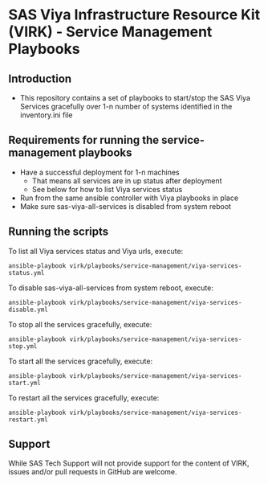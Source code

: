 # SAS Viya Infrastructure Resource Kit (VIRK) - Service Management Playbooks

## Introduction
* This repository contains a set of playbooks to start/stop the SAS Viya Services gracefully over 1-n number of systems identified in the inventory.ini file

## Requirements for running the service-management playbooks
* Have a successful deployment for 1-n machines
  - That means all services are in up status after deployment
  - See below for how to list Viya services status
* Run from the same ansible controller with Viya playbooks in place
* Make sure sas-viya-all-services is disabled from system reboot

## Running the scripts
To list all Viya services status and Viya urls, execute:
```
ansible-playbook virk/playbooks/service-management/viya-services-status.yml
```
To disable sas-viya-all-services from system reboot, execute:
```
ansible-playbook virk/playbooks/service-management/viya-services-disable.yml
```
To stop all the services gracefully, execute:
```
ansible-playbook virk/playbooks/service-management/viya-services-stop.yml
```
To start all the services gracefully, execute:
```
ansible-playbook virk/playbooks/service-management/viya-services-start.yml
```
To restart all the services gracefully, execute:
```
ansible-playbook virk/playbooks/service-management/viya-services-restart.yml
```

## Support
While SAS Tech Support will not provide support for the content of VIRK, issues and/or pull requests in GitHub are welcome.

